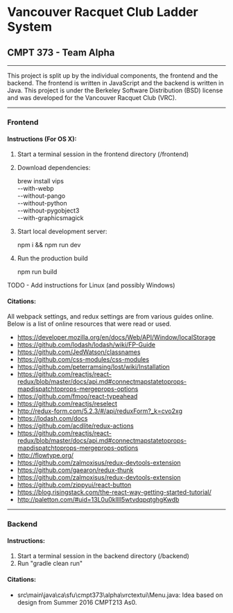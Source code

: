# Vancouver Racquet Club Ladder System

## CMPT 373 - Team Alpha
------------------------

This project is split up by the individual components, the frontend and the backend. The frontend is written in JavaScript and the backend is written in Java. This project is under the Berkeley Software Distribution (BSD) license and was developed for the Vancouver Racquet Club (VRC).

------------
### Frontend

#### Instructions (For OS X):
1) Start a terminal session in the frontend directory (<project-dir>/frontend)
2) Download dependencies:

   brew install vips \
   --with-webp \
   --without-pango \
   --without-python \
   --without-pygobject3 \
   --with-graphicsmagick

3) Start local development server:

	npm i && npm run dev

4) Run the production build

	npm run build

TODO - Add instructions for Linux (and possibly Windows)

#### Citations: 
All webpack settings, and redux settings are from various guides online. Below is a list of online resources that were read or used.
- https://developer.mozilla.org/en/docs/Web/API/Window/localStorage
- https://github.com/lodash/lodash/wiki/FP-Guide
- https://github.com/JedWatson/classnames
- https://github.com/css-modules/css-modules
- https://github.com/peterramsing/lost/wiki/Installation
- https://github.com/reactjs/react-redux/blob/master/docs/api.md#connectmapstatetoprops-mapdispatchtoprops-mergeprops-options
- https://github.com/fmoo/react-typeahead
- https://github.com/reactjs/reselect
- http://redux-form.com/5.2.3/#/api/reduxForm?_k=cvo2xg
- https://lodash.com/docs
- https://github.com/acdlite/redux-actions
- https://github.com/reactjs/react-redux/blob/master/docs/api.md#connectmapstatetoprops-mapdispatchtoprops-mergeprops-options
- http://flowtype.org/
- https://github.com/zalmoxisus/redux-devtools-extension
- https://github.com/gaearon/redux-thunk
- https://github.com/zalmoxisus/redux-devtools-extension
- https://github.com/zippyui/react-button
- https://blog.risingstack.com/the-react-way-getting-started-tutorial/
- http://paletton.com/#uid=13L0u0kllll5wtvdqpqtghgKwdb

-----------
### Backend

#### Instructions:
1) Start a terminal session in the backend directory (<project-dir>/backend)
2) Run "gradle clean run"

#### Citations:
- src\main\java\ca\sfu\cmpt373\alpha\vrctextui\Menu.java: Idea based on design from Summer 2016 CMPT213 As0.

